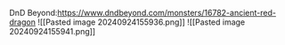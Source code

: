 DnD Beyond:https://www.dndbeyond.com/monsters/16782-ancient-red-dragon
![[Pasted image 20240924155936.png]]
![[Pasted image 20240924155941.png]]